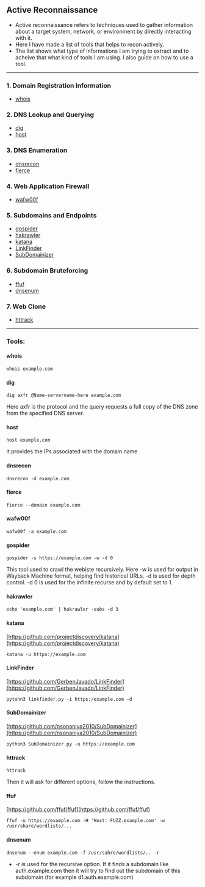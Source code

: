 ## Active Reconnaissance

* Active reconnaissance refers to techniques used to gather information about a target system, network, or environment by directly interacting with it.  
* Here I have made a list of tools that helps to recon actively.  
* The list shows what type of informations I am trying to extract and to acheive that what kind of tools I am using. I also guide on how to use a tool.
---  

### 1. Domain Registration Information
  * [<ins>whois</ins>](https://github.com/SpiderSec101/Web_Application_Security_Testing/blob/main/Recon/Active_Recon.md#whois)
### 2. DNS Lookup and Querying
  * [<ins>dig</ins>](https://github.com/SpiderSec101/Web_Application_Security_Testing/blob/main/Recon/Active_Recon.md#dig)
  * [<ins>host</ins>](https://github.com/SpiderSec101/Web_Application_Security_Testing/blob/main/Recon/Active_Recon.md#host)
### 3. DNS Enumeration
  * [<ins>dnsrecon</ins>](https://github.com/SpiderSec101/Web_Application_Security_Testing/blob/main/Recon/Active_Recon.md#dnsrecon)
  * [<ins>fierce</ins>](https://github.com/SpiderSec101/Web_Application_Security_Testing/blob/main/Recon/Active_Recon.md#fierce)
### 4. Web Application Firewall
  * [<ins>wafw00f</ins>](https://github.com/SpiderSec101/Web_Application_Security_Testing/blob/main/Recon/Active_Recon.md#wafw00f)
### 5. Subdomains and Endpoints
  * [<ins>gospider</ins>](https://github.com/SpiderSec101/Web_Application_Security_Testing/blob/main/Recon/Active_Recon.md#gospider)
  * [<ins>hakrawler</ins>](https://github.com/SpiderSec101/Web_Application_Security_Testing/blob/main/Recon/Active_Recon.md#hakrawler)
  * [<ins>katana</ins>](https://github.com/SpiderSec101/Web_Application_Security_Testing/blob/main/Recon/Active_Recon.md#katana)
  * [<ins>LinkFinder</ins>](https://github.com/SpiderSec101/Web_Application_Security_Testing/blob/main/Recon/Active_Recon.md#LinkFinder)
  * [<ins>SubDomainizer</ins>](https://github.com/SpiderSec101/Web_Application_Security_Testing/blob/main/Recon/Active_Recon.md#SubDomainizer)
### 6. Subdomain Bruteforcing
  * [ffuf](https://github.com/SpiderSec101/Web_Application_Security_Testing/blob/main/Recon/Active_Recon.md#ffuf)
  * [dnsenum](https://github.com/SpiderSec101/Web_Application_Security_Testing/blob/main/Recon/Active_Recon.md#dnsenum)
### 7. Web Clone
  * [<ins>httrack</ins>](https://github.com/SpiderSec101/Web_Application_Security_Testing/blob/main/Recon/Active_Recon.md#httrack)
---  

### Tools:  
#### whois
    whois example.com
#### dig
    dig axfr @Name-servername-here example.com
   Here axfr is the protocol and the query requests a full copy of the DNS zone from the specified DNS server.  
#### host  
    host example.com
   It provides the IPs associated with the domain name  
#### dnsrecon 
    dnsrecon -d example.com
#### fierce  
    fierce --domain example.com  
#### wafw00f
    wafw00f -a example.com  
#### gospider  
    gospider -s https://example.com -w -d 0
   This tool used to crawl the webiste recursively. Here -w is used for output in Wayback Machine format, helping find historical URLs. -d is used for depth control. -d 0 is used for the infinite recurse and by default set to 1.
#### hakrawler 
    echo 'example.com' | hakrawler -subs -d 3
#### katana  
[https://github.com/projectdiscovery/katana](https://github.com/projectdiscovery/katana) 

    katana -u https://example.com
    
#### LinkFinder
[https://github.com/GerbenJavado/LinkFinder](https://github.com/GerbenJavado/LinkFinder) 

    pytohn3 linkfinder.py -i https:/example.com -d

#### SubDomainizer
[https://github.com/nsonaniya2010/SubDomainizer](https://github.com/nsonaniya2010/SubDomainizer) 

    python3 SubDomainizer.py -u https://example.com

#### httrack
    httrack
   Then it will ask for different options, follow the instructions. 

#### ffuf
[https://github.com/ffuf/ffuf](https://github.com/ffuf/ffuf)

    ffuf -u https://example.com -H 'Host: FUZZ.example.com' -w /usr/share/wordlists/...

#### dnsenum

    dnsenum --enum example.com -f /usr/sahre/wordlists/.. -r
* -r is used for the recursive option. If it finds a subdomain like auth.example.com then it will try to find out the subdomain of this subdomain (for example d1.auth.example.com)

    

         



